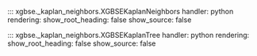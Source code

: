 ::: xgbse._kaplan_neighbors.XGBSEKaplanNeighbors
    handler: python
    rendering:
      show_root_heading: false
      show_source: false

::: xgbse._kaplan_neighbors.XGBSEKaplanTree
    handler: python
    rendering:
      show_root_heading: false
      show_source: false
